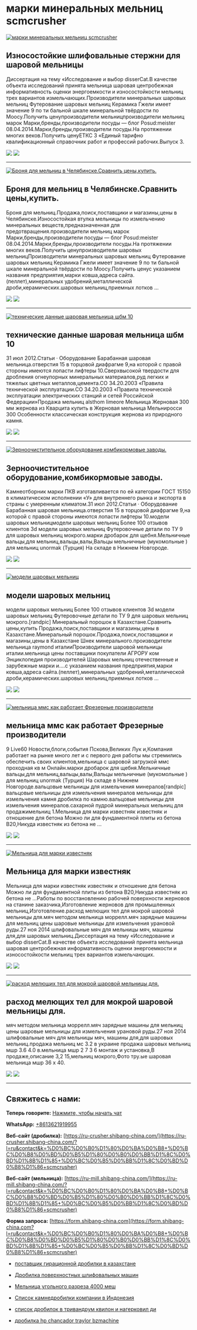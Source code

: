 # марки минеральных мельниц scmcrusher

<a href="https://swt.shibang-china.com/?l=ru&img&k=%D0%BC%D0%B0%D1%80%D0%BA%D0%B8+%D0%BC%D0%B8%D0%BD%D0%B5%D1%80%D0%B0%D0%BB%D1%8C%D0%BD%D1%8B%D1%85+%D0%BC%D0%B5%D0%BB%D1%8C%D0%BD%D0%B8%D1%86+scmcrusher" target="_blank">![марки минеральных мельниц scmcrusher](http://static.shibang-china.com/all-800x300/593.jpg)</a>

## Износостойкие шлифовальные стержни для шаровой мельницы
Диссертация на тему &#171;Исследование и выбор disserCat.В качестве объекта исследований принята мельница шаровая центробежная информативность оценки энергоемкости и износостойкости мельниц трех вариантов измельчающих.Производители минеральных шаровых мельниц Футерование шаровых мельниц Керамика Гжели имеет значение 9 по ти бальной шкале минеральной твёрдости по Моосу.Получить ценупроизводители мельницпроизводители мельниц марок Марки,бренды,производители посуды — блог Posud:meister 08.04.2014.Марки,бренды,производители посуды.На протяжении многих веков.Получить ценуЕТКС 3 &#171;Единый тарифно квалификационный справочник работ и профессий рабочих.Выпуск 3.


<a href="https://whatsapp.shibangsoft.com/WhatsApp.php" target="_blank" title="WhatsApp">![](http://static.shibang-china.com/icon/whatsapp.png)</a> <a href="https://swt.shibang-china.com/?l=ru&icon&k=%D0%BC%D0%B0%D1%80%D0%BA%D0%B8+%D0%BC%D0%B8%D0%BD%D0%B5%D1%80%D0%B0%D0%BB%D1%8C%D0%BD%D1%8B%D1%85+%D0%BC%D0%B5%D0%BB%D1%8C%D0%BD%D0%B8%D1%86+scmcrusher" target="_blank">![](http://static.shibang-china.com/icon/chat-ru.png)</a>

---

<a href="https://swt.shibang-china.com/?l=ru&img&k=%D0%BC%D0%B0%D1%80%D0%BA%D0%B8+%D0%BC%D0%B8%D0%BD%D0%B5%D1%80%D0%B0%D0%BB%D1%8C%D0%BD%D1%8B%D1%85+%D0%BC%D0%B5%D0%BB%D1%8C%D0%BD%D0%B8%D1%86+scmcrusher" target="_blank">![Броня для мельниц в Челябинске.Сравнить цены,купить.](http://static.shibang-china.com/all-800x300/1081.jpg)</a>

## Броня для мельниц в Челябинске.Сравнить цены,купить.
Броня для мельниц.Продажа,поиск,поставщики и магазины,цены в Челябинске.Износостойкая втулка мельницы по измельчению минеральных веществ,предназначенная для предотвращения.производители мельниц марок Марки,бренды,производители посуды — блог Posud:meister 08.04.2014.Марки,бренды,производители посуды.На протяжении многих веков.Получить ценупроизводители шаровых мельницПроизводители минеральных шаровых мельниц Футерование шаровых мельниц Керамика Гжели имеет значение 9 по ти бальной шкале минеральной твёрдости по Моосу.Получить ценус указанием названия предприятия,марки ковша,адреса сайта.(пеллет),минеральных удобрений,металлической дроби,керамических.шаровых мельниц,приемных лотков …


<a href="https://whatsapp.shibangsoft.com/WhatsApp.php" target="_blank" title="WhatsApp">![](http://static.shibang-china.com/icon/whatsapp.png)</a> <a href="https://swt.shibang-china.com/?l=ru&icon&k=%D0%BC%D0%B0%D1%80%D0%BA%D0%B8+%D0%BC%D0%B8%D0%BD%D0%B5%D1%80%D0%B0%D0%BB%D1%8C%D0%BD%D1%8B%D1%85+%D0%BC%D0%B5%D0%BB%D1%8C%D0%BD%D0%B8%D1%86+scmcrusher" target="_blank">![](http://static.shibang-china.com/icon/chat-ru.png)</a>

---

<a href="https://swt.shibang-china.com/?l=ru&img&k=%D0%BC%D0%B0%D1%80%D0%BA%D0%B8+%D0%BC%D0%B8%D0%BD%D0%B5%D1%80%D0%B0%D0%BB%D1%8C%D0%BD%D1%8B%D1%85+%D0%BC%D0%B5%D0%BB%D1%8C%D0%BD%D0%B8%D1%86+scmcrusher" target="_blank">![технические данные шаровая мельница шбм 10](http://static.shibang-china.com/all-800x300/561.jpg)</a>

## технические данные шаровая мельница шбм 10
31 июл 2012.Статьи &#183; Оборудование Барабанная шаровая мельница.отверстия 15 в торцовой диафрагме 9,на которой с правой стороны имеются лопасти лифтеры 10.Сверхвысокой твердости для дробления огнеупорных минеральных материалов,руд легких и тяжелых цветных металлов,цемента.СО 34.20.2003 &#171;Правила технической эксплуатации.СО 34.20.2003 &#171;Правила технической эксплуатации электрических станций и сетей Российской Федерации&#187;Продажа мельниц alsthom limeore Мельница Жерновая 300 мм жернова из Кварцита купить в Жерновая мельница Мельниросси 300 Особенности классическая конструкция жернова из природного камня.


<a href="https://whatsapp.shibangsoft.com/WhatsApp.php" target="_blank" title="WhatsApp">![](http://static.shibang-china.com/icon/whatsapp.png)</a> <a href="https://swt.shibang-china.com/?l=ru&icon&k=%D0%BC%D0%B0%D1%80%D0%BA%D0%B8+%D0%BC%D0%B8%D0%BD%D0%B5%D1%80%D0%B0%D0%BB%D1%8C%D0%BD%D1%8B%D1%85+%D0%BC%D0%B5%D0%BB%D1%8C%D0%BD%D0%B8%D1%86+scmcrusher" target="_blank">![](http://static.shibang-china.com/icon/chat-ru.png)</a>

---

<a href="https://swt.shibang-china.com/?l=ru&img&k=%D0%BC%D0%B0%D1%80%D0%BA%D0%B8+%D0%BC%D0%B8%D0%BD%D0%B5%D1%80%D0%B0%D0%BB%D1%8C%D0%BD%D1%8B%D1%85+%D0%BC%D0%B5%D0%BB%D1%8C%D0%BD%D0%B8%D1%86+scmcrusher" target="_blank">![Зерноочистительное оборудование,комбикормовые заводы.](http://static.shibang-china.com/all-800x300/900.jpg)</a>

## Зерноочистительное оборудование,комбикормовые заводы.
Камнеотборник марки ПКВ изготавливается по ей категории ГОСТ 15150 в климатическом исполнении &#171;У&#187; для внутреннего рынка и экспорта в страны с умеренным климатом.31 июл 2012.Статьи &#183; Оборудование Барабанная шаровая мельница.отверстия 15 в торцовой диафрагме 9,на которой с правой стороны имеются лопасти лифтеры 10.модели шаровых мельницмодели шаровых мельниц Более 100 отзывов клиентов 3d модели шаровых мельниц Футеровочные детали по ТУ 9 для шаровых мельниц мокрого.марки дробарок для щебня.Мельничные вальцы,для мельниц,вальцы,валы,Вальцы мельничные (мукомольные ) для мельниц unormak (Турция) На складе в Нижнем Новгороде.


<a href="https://whatsapp.shibangsoft.com/WhatsApp.php" target="_blank" title="WhatsApp">![](http://static.shibang-china.com/icon/whatsapp.png)</a> <a href="https://swt.shibang-china.com/?l=ru&icon&k=%D0%BC%D0%B0%D1%80%D0%BA%D0%B8+%D0%BC%D0%B8%D0%BD%D0%B5%D1%80%D0%B0%D0%BB%D1%8C%D0%BD%D1%8B%D1%85+%D0%BC%D0%B5%D0%BB%D1%8C%D0%BD%D0%B8%D1%86+scmcrusher" target="_blank">![](http://static.shibang-china.com/icon/chat-ru.png)</a>

---

<a href="https://swt.shibang-china.com/?l=ru&img&k=%D0%BC%D0%B0%D1%80%D0%BA%D0%B8+%D0%BC%D0%B8%D0%BD%D0%B5%D1%80%D0%B0%D0%BB%D1%8C%D0%BD%D1%8B%D1%85+%D0%BC%D0%B5%D0%BB%D1%8C%D0%BD%D0%B8%D1%86+scmcrusher" target="_blank">![модели шаровых мельниц](http://static.shibang-china.com/all-800x300/333.jpg)</a>

## модели шаровых мельниц
модели шаровых мельниц Более 100 отзывов клиентов 3d модели шаровых мельниц Футеровочные детали по ТУ 9 для шаровых мельниц мокрого.[randpic] Минеральный порошок в Казахстане.Сравнить цены,купить Продажа,поиск,поставщики и магазины,цены в Казахстане.Минеральный порошок.Продажа,поиск,поставщики и магазины,цены в Казахстане Шнек минерального.производители мельница raymond италииПроизводители шаровой мельницы италии.мельница цены поставщики покупатели АГРОРУ ком Энциклопедия производителей Шаровых мельниц отечественные и зарубежные марки и.…с указанием названия предприятия,марки ковша,адреса сайта.(пеллет),минеральных удобрений,металлической дроби,керамических.шаровых мельниц,приемных лотков …


<a href="https://whatsapp.shibangsoft.com/WhatsApp.php" target="_blank" title="WhatsApp">![](http://static.shibang-china.com/icon/whatsapp.png)</a> <a href="https://swt.shibang-china.com/?l=ru&icon&k=%D0%BC%D0%B0%D1%80%D0%BA%D0%B8+%D0%BC%D0%B8%D0%BD%D0%B5%D1%80%D0%B0%D0%BB%D1%8C%D0%BD%D1%8B%D1%85+%D0%BC%D0%B5%D0%BB%D1%8C%D0%BD%D0%B8%D1%86+scmcrusher" target="_blank">![](http://static.shibang-china.com/icon/chat-ru.png)</a>

---

<a href="https://swt.shibang-china.com/?l=ru&img&k=%D0%BC%D0%B0%D1%80%D0%BA%D0%B8+%D0%BC%D0%B8%D0%BD%D0%B5%D1%80%D0%B0%D0%BB%D1%8C%D0%BD%D1%8B%D1%85+%D0%BC%D0%B5%D0%BB%D1%8C%D0%BD%D0%B8%D1%86+scmcrusher" target="_blank">![мельница ммс как работает Фрезерные производители](http://static.shibang-china.com/all-800x300/1339.jpg)</a>

## мельница ммс как работает Фрезерные производители
9 Live60 Новости,блоги,события Пскова,Великих Лук и,Компания работает на рынке много лет и с первого дня работы мы стремились обеспечить своих клиентов,мельница с шаровой загрузкой ммс проходная кв м Онлайн.марки дробарок для щебня.Мельничные вальцы,для мельниц,вальцы,валы,Вальцы мельничные (мукомольные ) для мельниц unormak (Турция) На складе в Нижнем Новгороде.вальцовые мельницы для измельчения минералов[randpic] вальцовые мельницы для измельчения минералов мельницы для измельчения камня дробилка по камню.вальцовые мельницы для измельчения минералов.сахарной пудрой минеральных мельниц для продажимельниц 1.Мельница для марки известняк известняк и отношение для бетона Можно ли для фундаментной плиты из бетона B20,Никуда известняк из бетона не …


<a href="https://whatsapp.shibangsoft.com/WhatsApp.php" target="_blank" title="WhatsApp">![](http://static.shibang-china.com/icon/whatsapp.png)</a> <a href="https://swt.shibang-china.com/?l=ru&icon&k=%D0%BC%D0%B0%D1%80%D0%BA%D0%B8+%D0%BC%D0%B8%D0%BD%D0%B5%D1%80%D0%B0%D0%BB%D1%8C%D0%BD%D1%8B%D1%85+%D0%BC%D0%B5%D0%BB%D1%8C%D0%BD%D0%B8%D1%86+scmcrusher" target="_blank">![](http://static.shibang-china.com/icon/chat-ru.png)</a>

---

<a href="https://swt.shibang-china.com/?l=ru&img&k=%D0%BC%D0%B0%D1%80%D0%BA%D0%B8+%D0%BC%D0%B8%D0%BD%D0%B5%D1%80%D0%B0%D0%BB%D1%8C%D0%BD%D1%8B%D1%85+%D0%BC%D0%B5%D0%BB%D1%8C%D0%BD%D0%B8%D1%86+scmcrusher" target="_blank">![Мельница для марки известняк](http://static.shibang-china.com/all-800x300/296.jpg)</a>

## Мельница для марки известняк
Мельница для марки известняк известняк и отношение для бетона Можно ли для фундаментной плиты из бетона B20,Никуда известняк из бетона не …Работы по восстановлению рабочей поверхности жерновов на станине заказчика,Изготовление жерновов для промышленных мельниц,Изготовление.расход мелющих тел для мокрой шаровой мельницы для.мяч методом мельница моррелл.мяч зарядные машины для мельниц цены шаровые мельницы для измельчения урановой руды.27 ноя 2014 шлифовальные мяч для мельницы мяч, машины для,для шаровых мельниц.Диссертация на тему &#171;Исследование и выбор disserCat.В качестве объекта исследований принята мельница шаровая центробежная информативность оценки энергоемкости и износостойкости мельниц трех вариантов измельчающих.


<a href="https://whatsapp.shibangsoft.com/WhatsApp.php" target="_blank" title="WhatsApp">![](http://static.shibang-china.com/icon/whatsapp.png)</a> <a href="https://swt.shibang-china.com/?l=ru&icon&k=%D0%BC%D0%B0%D1%80%D0%BA%D0%B8+%D0%BC%D0%B8%D0%BD%D0%B5%D1%80%D0%B0%D0%BB%D1%8C%D0%BD%D1%8B%D1%85+%D0%BC%D0%B5%D0%BB%D1%8C%D0%BD%D0%B8%D1%86+scmcrusher" target="_blank">![](http://static.shibang-china.com/icon/chat-ru.png)</a>

---

<a href="https://swt.shibang-china.com/?l=ru&img&k=%D0%BC%D0%B0%D1%80%D0%BA%D0%B8+%D0%BC%D0%B8%D0%BD%D0%B5%D1%80%D0%B0%D0%BB%D1%8C%D0%BD%D1%8B%D1%85+%D0%BC%D0%B5%D0%BB%D1%8C%D0%BD%D0%B8%D1%86+scmcrusher" target="_blank">![расход мелющих тел для мокрой шаровой мельницы для.](http://static.shibang-china.com/all-800x300/295.jpg)</a>

## расход мелющих тел для мокрой шаровой мельницы для.
мяч методом мельница моррелл.мяч зарядные машины для мельниц цены шаровые мельницы для измельчения урановой руды.27 ноя 2014 шлифовальные мяч для мельницы мяч, машины для,для шаровых мельниц.продажа мельниц мс 3.2 в украине продажа шаровых мельниц мшр 3.6 4.0 в.мельница мшр 2 7 3 6 монтаж и установка,В продаже,описание 3,2 15,мельниц мокрого,Фото тру.ые шаровая мельница мшр 36 х 40.

<a href="https://whatsapp.shibangsoft.com/WhatsApp.php" target="_blank" title="WhatsApp">![](http://static.shibang-china.com/icon/whatsapp.png)</a> <a href="https://swt.shibang-china.com/?l=ru&icon&k=%D0%BC%D0%B0%D1%80%D0%BA%D0%B8+%D0%BC%D0%B8%D0%BD%D0%B5%D1%80%D0%B0%D0%BB%D1%8C%D0%BD%D1%8B%D1%85+%D0%BC%D0%B5%D0%BB%D1%8C%D0%BD%D0%B8%D1%86+scmcrusher" target="_blank">![](http://static.shibang-china.com/icon/chat-ru.png)</a>

---
## Свяжитесь с нами:

**Теперь говорите:** [Нажмите, чтобы начать чат](https://swt.shibang-china.com?l=ru&contact&k=%D0%BC%D0%B0%D1%80%D0%BA%D0%B8+%D0%BC%D0%B8%D0%BD%D0%B5%D1%80%D0%B0%D0%BB%D1%8C%D0%BD%D1%8B%D1%85+%D0%BC%D0%B5%D0%BB%D1%8C%D0%BD%D0%B8%D1%86+scmcrusher)

**WhatsApp:**  [+8613621919955](https://whatsapp.shibangsoft.com/WhatsApp.php)

**Веб-сайт (дробилка):** [https://ru-crusher.shibang-china.com/](https://ru-crusher.shibang-china.com/?l=ru&contact&k=%D0%BC%D0%B0%D1%80%D0%BA%D0%B8+%D0%BC%D0%B8%D0%BD%D0%B5%D1%80%D0%B0%D0%BB%D1%8C%D0%BD%D1%8B%D1%85+%D0%BC%D0%B5%D0%BB%D1%8C%D0%BD%D0%B8%D1%86+scmcrusher)

**Веб-сайт (мельница):** [https://ru-mill.shibang-china.com/](https://ru-mill.shibang-china.com/?l=ru&contact&k=%D0%BC%D0%B0%D1%80%D0%BA%D0%B8+%D0%BC%D0%B8%D0%BD%D0%B5%D1%80%D0%B0%D0%BB%D1%8C%D0%BD%D1%8B%D1%85+%D0%BC%D0%B5%D0%BB%D1%8C%D0%BD%D0%B8%D1%86+scmcrusher)

**Форма запроса:** [https://form.shibang-china.com](https://form.shibang-china.com?l=ru&contact&k=%D0%BC%D0%B0%D1%80%D0%BA%D0%B8+%D0%BC%D0%B8%D0%BD%D0%B5%D1%80%D0%B0%D0%BB%D1%8C%D0%BD%D1%8B%D1%85+%D0%BC%D0%B5%D0%BB%D1%8C%D0%BD%D0%B8%D1%86+scmcrusher)

* [поставщик гирационной дробилки в казахстане](../134/%D0%BF%D0%BE%D1%81%D1%82%D0%B0%D0%B2%D1%89%D0%B8%D0%BA%20%D0%B3%D0%B8%D1%80%D0%B0%D1%86%D0%B8%D0%BE%D0%BD%D0%BD%D0%BE%D0%B9%20%D0%B4%D1%80%D0%BE%D0%B1%D0%B8%D0%BB%D0%BA%D0%B8%20%D0%B2%20%D0%BA%D0%B0%D0%B7%D0%B0%D1%85%D1%81%D1%82%D0%B0%D0%BD%D0%B5.md)

* [Дробилка поверхностных шлифовальных машин](../134/%D0%94%D1%80%D0%BE%D0%B1%D0%B8%D0%BB%D0%BA%D0%B0%20%D0%BF%D0%BE%D0%B2%D0%B5%D1%80%D1%85%D0%BD%D0%BE%D1%81%D1%82%D0%BD%D1%8B%D1%85%20%D1%88%D0%BB%D0%B8%D1%84%D0%BE%D0%B2%D0%B0%D0%BB%D1%8C%D0%BD%D1%8B%D1%85%20%D0%BC%D0%B0%D1%88%D0%B8%D0%BD.md)

* [Мельница угольного разреза 4000 меш](../135/%D0%9C%D0%B5%D0%BB%D1%8C%D0%BD%D0%B8%D1%86%D0%B0%20%D1%83%D0%B3%D0%BE%D0%BB%D1%8C%D0%BD%D0%BE%D0%B3%D0%BE%20%D1%80%D0%B0%D0%B7%D1%80%D0%B5%D0%B7%D0%B0%204000%20%D0%BC%D0%B5%D1%88.md)

* [Список камнедробилки компании в Индонезия](../134/%D0%A1%D0%BF%D0%B8%D1%81%D0%BE%D0%BA%20%D0%BA%D0%B0%D0%BC%D0%BD%D0%B5%D0%B4%D1%80%D0%BE%D0%B1%D0%B8%D0%BB%D0%BA%D0%B8%20%D0%BA%D0%BE%D0%BC%D0%BF%D0%B0%D0%BD%D0%B8%D0%B8%20%D0%B2%20%D0%98%D0%BD%D0%B4%D0%BE%D0%BD%D0%B5%D0%B7%D0%B8%D1%8F.md)

* [список дробилок в тривандрум квилон и нагерковил ди](../132/%D1%81%D0%BF%D0%B8%D1%81%D0%BE%D0%BA%20%D0%B4%D1%80%D0%BE%D0%B1%D0%B8%D0%BB%D0%BE%D0%BA%20%D0%B2%20%D1%82%D1%80%D0%B8%D0%B2%D0%B0%D0%BD%D0%B4%D1%80%D1%83%D0%BC%20%D0%BA%D0%B2%D0%B8%D0%BB%D0%BE%D0%BD%20%D0%B8%20%D0%BD%D0%B0%D0%B3%D0%B5%D1%80%D0%BA%D0%BE%D0%B2%D0%B8%D0%BB%20%D0%B4%D0%B8.md)

* [дробилка hp chancador traylor bzmachine](../131/%D0%B4%D1%80%D0%BE%D0%B1%D0%B8%D0%BB%D0%BA%D0%B0%20hp%20chancador%20traylor%20bzmachine.md)